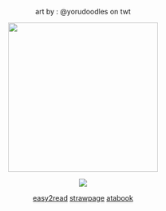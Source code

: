 
  <p align="center">
    art by : @yorudoodles on twt
</p>
 <p align="center">
<img src="https://file.garden/Zy4Qac38k0TT_wEe/cutestkinjomae" data-canonical-src="(https://pbs.twimg.com/media/GYszLABX0AAIY8N?format=jpg&name=4096x4096)" width =300  />
</p>
<p align="center">
  <img src="https://komarev.com/ghpvc/?username=hamatours&label=vistors&color=8acceb">
  </p
   < div align=center>
  

  
</div>

<div align=center>
  
  
  [easy2read](https://rentry.co/fishmael) 
  [strawpage](https://rikkakizuki.straw.page/)
  [atabook](https://kurode.atabook.org/) 
  
  
</div>

